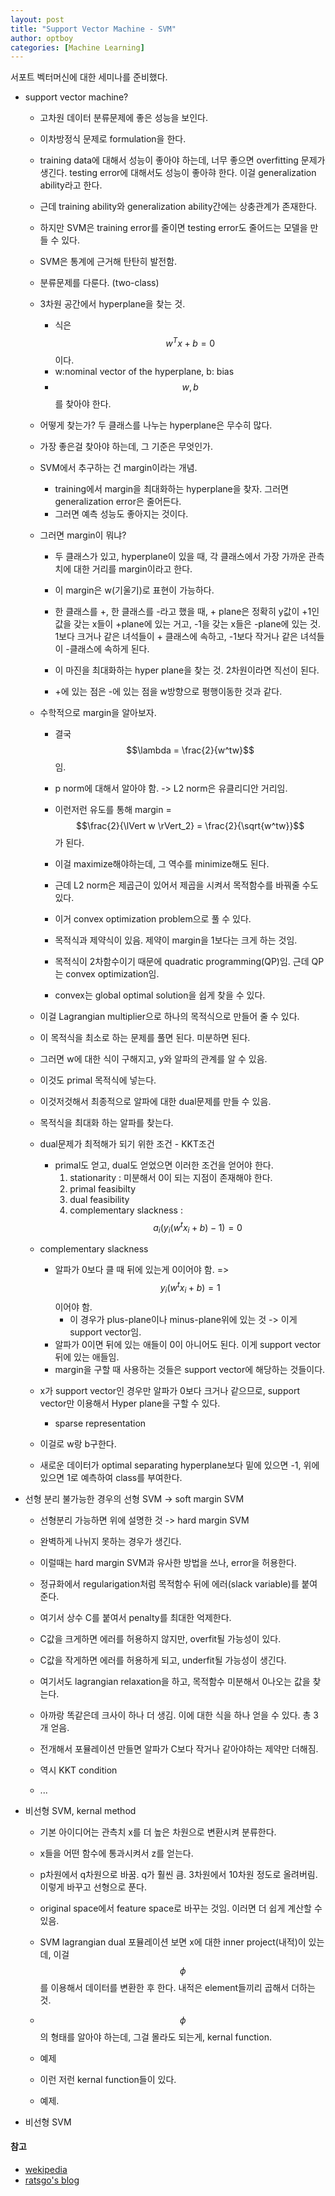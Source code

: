 ```yaml
---
layout: post
title: "Support Vector Machine - SVM"
author: optboy
categories: [Machine Learning]
---
```


서포트 벡터머신에 대한 세미나를 준비했다. 

- support vector machine?  
    - 고차원 데이터 분류문제에 좋은 성능을 보인다.
    - 이차방정식 문제로 formulation을 한다.
    - training data에 대해서 성능이 좋아야 하는데, 너무 좋으면 overfitting 문제가 생긴다. testing error에 대해서도 성능이 좋아햐 한다. 이걸 generalization ability라고 한다.
    - 근데 training ability와 generalization ability간에는 상충관계가 존재한다.
    - 하지만 SVM은 training error를 줄이면 testing error도 줄어드는 모델을 만들 수 있다.
    - SVM은 통계에 근거해 탄탄히 발전함.

    - 분류문제를 다룬다. (two-class)
    - 3차원 공간에서 hyperplane을 찾는 것.
        - 식은 $$w^Tx + b = 0$$이다.
        - w:nominal vector of the hyperplane, b: bias
        - $$w, b$$를 찾아야 한다.
    - 어떻게 찾는가? 두 클래스를 나누는 hyperplane은 무수히 많다.
    - 가장 좋은걸 찾아야 하는데, 그 기준은 무엇인가.
    - SVM에서 추구하는 건 margin이라는 개념.
        - training에서 margin을 최대화하는 hyperplane을 찾자. 그러면 generalization error은 줄어든다.
        - 그러면 예측 성능도 좋아지는 것이다. 

    - 그러면 margin이 뭐냐? 
        - 두 클래스가 있고, hyperplane이 있을 때, 각 클래스에서 가장 가까운 관측치에 대한 거리를 margin이라고 한다. 
        - 이 margin은 w(기울기)로 표현이 가능하다.

        - 한 클래스를 +, 한 클래스를 -라고 했을 때, + plane은 정확히 y값이 +1인 값을 갖는 x들이 +plane에 있는 거고, -1을 갖는 x들은 -plane에 있는 것. 1보다 크거나 같은 녀석들이 + 클래스에 속하고, -1보다 작거나 같은 녀석들이 -클래스에 속하게 된다. 
        - 이 마진을 최대화하는 hyper plane을 찾는 것. 2차원이라면 직선이 된다.
        - +에 있는 점은 -에 있는 점을 w방향으로 평행이동한 것과 같다. 

    - 수학적으로 margin을 알아보자.
        - 결국 $$\lambda = \frac{2}{w^tw}$$임.
        - p norm에 대해서 알아야 함. -> L2 norm은 유클리디안 거리임. 
        - 이런저런 유도를 통해 margin = $$\frac{2}{\lVert w \rVert_2} = \frac{2}{\sqrt{w^tw}}$$가 된다. 
        - 이걸 maximize해야하는데, 그 역수를 minimize해도 된다. 
        - 근데 L2 norm은 제곱근이 있어서 제곱을 시켜서 목적함수를 바꿔줄 수도 있다. 

        - 이거 convex optimization problem으로 풀 수 있다. 
        - 목적식과 제약식이 있음. 제약이 margin을 1보다는 크게 하는 것임.
        - 목적식이 2차함수이기 때문에 quadratic programming(QP)임. 근데 QP는 convex optimization임.
        - convex는 global optimal solution을 쉽게 찾을 수 있다. 

    - 이걸 Lagrangian multiplier으로 하나의 목적식으로 만들어 줄 수 있다. 
    - 이 목적식을 최소로 하는 문제를 풀면 된다. 미분하면 된다. 
    - 그러면 w에 대한 식이 구해지고, y와 알파의 관계를 알 수 있음.
    - 이것도 primal 목적식에 넣는다. 
    - 이것저것해서 최종적으로 알파에 대한 dual문제를 만들 수 있음. 
    - 목적식을 최대화 하는 알파를 찾는다.

    - dual문제가 최적해가 되기 위한 조건 - KKT조건
        - primal도 얻고, dual도 얻었으면 이러한 조건을 얻어야 한다. 
            1. stationarity : 미분해서 0이 되는 지점이 존재해야 한다.
            2. primal feasibilty
            3. dual feasibility
            4. complementary slackness : $$a_i(y_i(w^tx_i+b)-1) = 0$$

    - complementary slackness
        - 알파가 0보다 클 때 뒤에 있는게 0이어야 함. => $$y_i(w^tx_i+b) = 1$$이어야 함.
            - 이 경우가 plus-plane이나 minus-plane위에 있는 것 -> 이게 support vector임. 
        - 알파가 0이면 뒤에 있는 애들이 0이 아니어도 된다. 이게 support vector 뒤에 있는 애들임. 
        - margin을 구할 때 사용하는 것들은 support vector에 해당하는 것들이다.  

    - x가 support vector인 경우만 알파가 0보다 크거나 같으므로, support vector만 이용해서 Hyper plane을 구할 수 있다.
        - sparse representation

    - 이걸로 w랑 b구한다. 

    - 새로운 데이터가 optimal separating hyperplane보다 밑에 있으면 -1, 위에 있으면 1로 예측하여 class를 부여한다.

        
- 선형 분리 불가능한 경우의 선형 SVM -> soft margin SVM
    - 선형분리 가능하면 위에 설명한 것 -> hard margin SVM

    - 완벽하게 나뉘지 못하는 경우가 생긴다.
    - 이럴때는 hard margin SVM과 유사한 방법을 쓰나, error을 허용한다. 
    - 정규화에서 regularigation처럼 목적함수 뒤에 에러(slack variable)를 붙여준다.
    - 여기서 상수 C를 붙여서 penalty를 최대한 억제한다. 
    - C값을 크게하면 에러를 허용하지 않지만, overfit될 가능성이 있다.
    - C값을 작게하면 에러를 허용하게 되고, underfit될 가능성이 생긴다.

    - 여기서도 lagrangian relaxation을 하고, 목적함수 미분해서 0나오는 값을 찾는다. 
    - 아까랑 똑같은데 크사이 하나 더 생김. 이에 대한 식을 하나 얻을 수 있다. 총 3개 얻음.
    - 전개해서 포뮬레이션 만들면 알파가 C보다 작거나 같아야하는 제약만 더해짐. 

    - 역시 KKT condition
    - ...

- 비선형 SVM, kernal method
    - 기본 아이디어는 관측치 x를 더 높은 차원으로 변환시켜 분류한다. 
    - x들을 어떤 함수에 통과시켜서 z를 얻는다. 
    - p차원에서 q차원으로 바꿈. q가 훨씬 큼. 3차원에서 10차원 정도로 올려버림. 이렇게 바꾸고 선형으로 푼다. 
    - original space에서 feature space로 바꾸는 것임. 이러면 더 쉽게 계산할 수 있음. 

    - SVM lagrangian dual 포뮬레이션 보면 x에 대한 inner project(내적)이 있는데, 이걸 $$\phi$$를 이용해서 데이터를 변환한 후 한다. 내적은 element들끼리 곱해서 더하는 것. 
    - $$\phi$$의 형태를 알아야 하는데, 그걸 몰라도 되는게, kernal function.

    - 예제

    - 이런 저런 kernal function들이 있다. 

    - 예제. 


- 비선형 SVM

#### 참고 

- [wekipedia](https://ko.wikipedia.org/wiki)
- [ratsgo's blog](https://ratsgo.github.io/machine%20learning/2017/05/23/SVM/)
